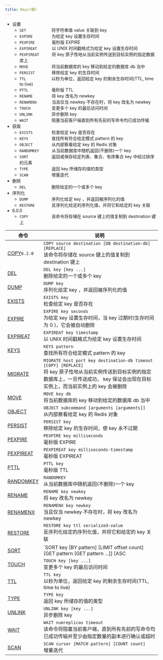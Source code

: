 ```yaml
---
title: Keys(键)
---
```


* 设置
    * `SET`&emsp;&emsp;&emsp;&emsp;&emsp;&emsp;将字符串值 value 关联到 key
    * `EXPIRE`&emsp;&emsp;&emsp;&emsp;&ensp;为给定 key 设置生存时间
    * `PEXPIRE`&emsp;&emsp;&emsp;&emsp;毫秒版 EXPIRE
    * `EXPIREAT`&emsp;&emsp;&emsp;&ensp;以 UNIX 时间戳格式为给定 key 设置生存时间
    * `PEXPIREAT`&emsp;&emsp;&emsp;将 key 原子性地从当前实例传送到目标实例的指定数据库上
    * `MOVE`&emsp;&emsp;&emsp;&emsp;&emsp;&ensp;将当前数据库的 key 移动到给定的数据库 db 当中
    * `PERSIST`&emsp;&emsp;&emsp;&emsp;移除给定 key 的生存时间
    * `TTL`&emsp;&emsp;&emsp;&emsp;&emsp;&emsp;以秒为单位，返回给定 key 的剩余生存时间(TTL, time to live)
    * `PTTL`&emsp;&emsp;&emsp;&emsp;&emsp;&ensp;毫秒版 TTL
    * `RENAME`&emsp;&emsp;&emsp;&emsp;&ensp;将 key 改名为 newkey
    * `RENAMENX`&emsp;&emsp;&emsp;&ensp;当且仅当 newkey 不存在时，将 key 改名为 newkey
    * `TOUCH`&emsp;&emsp;&emsp;&emsp;&emsp;变更多个 key 的最后访问时间
    * `UNLINK`&emsp;&emsp;&emsp;&ensp;&emsp;异步删除 key
    * `WAIT`&emsp;&emsp;&emsp;&emsp;&emsp;&ensp;阻塞当前客户端直到所有先前的写命令均已成功传输
* 获取
    * `EXISTS`&emsp;&emsp;&emsp;&emsp;&ensp;检查给定 key 是否存在
    * `KEYS`&emsp;&emsp;&emsp;&emsp;&emsp;&ensp;查找所有符合给定模式 pattern 的 key
    * `OBJECT`&emsp;&emsp;&emsp;&emsp;&ensp;从内部察看给定 key 的 Redis 对象
    * `RANDOMKEY`&emsp;&emsp;&emsp;从当前数据库中随机返回(不删除)一个 key
    * `SORT`&emsp;&emsp;&emsp;&emsp;&emsp;&ensp;返回或保存给定列表、集合、有序集合 key 中经过排序的元素
    * `TYPE`&emsp;&emsp;&emsp;&emsp;&emsp;&ensp;返回 key 所储存的值的类型
    * `SCAN`&emsp;&emsp;&emsp;&emsp;&emsp;&ensp;增量迭代
* 删除
    * `DEL`&emsp;&emsp;&emsp;&emsp;&emsp;&emsp;删除给定的一个或多个 key
* 序列化
    * `DUMP`&emsp;&emsp;&emsp;&emsp;&emsp;&ensp;序列化给定 key ，并返回被序列化的值
    * `RESTORE`&emsp;&emsp;&emsp;&emsp;反序列化给定的序列化值，并将它和给定的 key 关联
* 6.0.0
    * `COPY`&emsp;&emsp;&emsp;&emsp;&emsp;&ensp;该命令将存储在 source 键上的值复制到 destination 键上

|  命令 | 说明 |
|  ----  | ---- |
| [COPY](https://redis.io/commands/copy)`6.2.0` | `COPY source destination [DB destination-db] [REPLACE]`<br>该命令将存储在 source 键上的值复制到 destination 键上 |
| [DEL](http://doc.redisfans.com/key/del.html) | `DEL key [key ...]`<br>删除给定的一个或多个 key |
| [DUMP](http://doc.redisfans.com/key/dump.html) | `DUMP key`<br>序列化给定 key ，并返回被序列化的值 |
| [EXISTS](http://doc.redisfans.com/key/exists.html) | `EXISTS key`<br>检查给定 key 是否存在 |
| [EXPIRE](http://doc.redisfans.com/key/expire.html) | `EXPIRE key seconds`<br>为给定 key 设置生存时间，当 key 过期时(生存时间为 0 )，它会被自动删除 |
| [EXPIREAT](http://doc.redisfans.com/key/expireat.html) | `EXPIREAT key timestamp`<br>以 UNIX 时间戳格式为给定 key 设置生存时间 |
| [KEYS](http://doc.redisfans.com/key/keys.html) | `KEYS pattern`<br>查找所有符合给定模式 pattern 的 key |
| [MIGRATE](http://doc.redisfans.com/key/migrate.html) | `MIGRATE host port key destination-db timeout [COPY] [REPLACE]`<br>将 key 原子性地从当前实例传送到目标实例的指定数据库上，一旦传送成功， key 保证会出现在目标实例上，而当前实例上的 key 会被删除 |
| [MOVE](http://doc.redisfans.com/key/move.html) | `MOVE key db`<br>将当前数据库的 key 移动到给定的数据库 db 当中 |
| [OBJECT](http://doc.redisfans.com/key/object.html) | `OBJECT subcommand [arguments [arguments]]`<br>从内部察看给定 key 的 Redis 对象 |
| [PERSIST](http://doc.redisfans.com/key/persist.html) | `PERSIST key`<br>移除给定 key 的生存时间，使 key 永不过期 |
| [PEXPIRE](http://doc.redisfans.com/key/pexpire.html) | `PEXPIRE key milliseconds`<br>毫秒版 EXPIRE |
| [PEXPIREAT](http://doc.redisfans.com/key/pexpireat.html) | `PEXPIREAT key milliseconds-timestamp`<br>毫秒版 EXPIREAT  |
| [PTTL](http://doc.redisfans.com/key/pttl.html) | `PTTL key`<br>毫秒版 TTL |
| [RANDOMKEY](http://doc.redisfans.com/key/randomkey.html) | `RANDOMKEY`<br>从当前数据库中随机返回(不删除)一个 key |
| [RENAME](http://doc.redisfans.com/key/rename.html) | `RENAME key newkey`<br>将 key 改名为 newkey |
| [RENAMENX](http://doc.redisfans.com/key/renamenx.html) | `RENAMENX key newkey`<br>当且仅当 newkey 不存在时，将 key 改名为 newkey |
| [RESTORE](http://doc.redisfans.com/key/restore.html) | `RESTORE key ttl serialized-value`<br>反序列化给定的序列化值，并将它和给定的 key 关联 |
| [SORT](http://doc.redisfans.com/key/sort.html) | `SORT key [BY pattern] [LIMIT offset count] [GET pattern [GET pattern ...]] [ASC | DESC] [ALPHA] [STORE destination]`<br>返回或保存给定列表、集合、有序集合 key 中经过排序的元素 |
| [TOUCH](https://redis.io/commands/touch) | `TOUCH key [key ...]`<br>变更多个 key 的最后访问时间 |
| [TTL](http://doc.redisfans.com/key/ttl.html) | `TTL key`<br>以秒为单位，返回给定 key 的剩余生存时间(TTL, time to live) |
| [TYPE](http://doc.redisfans.com/key/type.html) | `TYPE key`<br>返回 key 所储存的值的类型 |
| [UNLINK](https://redis.io/commands/unlink) | `UNLINK key [key ...]`<br>异步删除 key |
| [WAIT](https://redis.io/commands/wait) | `WAIT numreplicas timeout`<br>该命令将阻塞当前客户端，直到所有先前的写命令均已成功传输并至少由指定数量的副本进行确认或超时 |
| [SCAN](http://doc.redisfans.com/key/scan.html) | `SCAN cursor [MATCH pattern] [COUNT count]`<br>增量迭代 |
